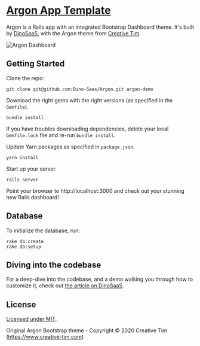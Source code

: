 # [Argon App Template](https://www.dinosaas.com/articles/starter-app-1-argon)

Argon is a Rails app with an integrated Bootstrap Dashboard theme. It's built by [DinoSaaS](https://www.dinosaas.com/), with the Argon theme from [Creative Tim](https://www.creative-tim.com/product/argon-dashboard/?ref=dinosaas.com).


![Argon Dashboard](https://res.cloudinary.com/do0vbqz18/image/upload/v1599750892/DinoSaas/argon-dashboard.png)

## Getting Started
Clone the repo:

`git clone git@github.com:Dino-Saas/Argon.git argon-demo`

Download the right gems with the right versions (as specified in the `Gemfile`).

`bundle install`

If you have troubles downloading dependencies, delete your local `Gemfile.lock` file and re-run `bundle install`.

Update Yarn packages as specified in `package.json`.

`yarn install`

Start up your server.

`rails server`

Point your browser to http://localhost:3000 and check out your stunning new Rails dashboard!

## Database
To initialize the database, run:
```
rake db:create
rake db:setup
```

## Diving into the codebase
For a deep-dive into the codebase, and a demo walking you through how to customize it, check out [the article on DinoSaaS](https://www.dinosaas.com/articles/starter-app-1-argon).

## License
[Licensed under MIT](https://github.com/Dino-SaaS/Argon/blob/master/LICENSE.md).

Original Argon Bootstrap theme - Copyright © 2020 Creative Tim (https://www.creative-tim.com)
